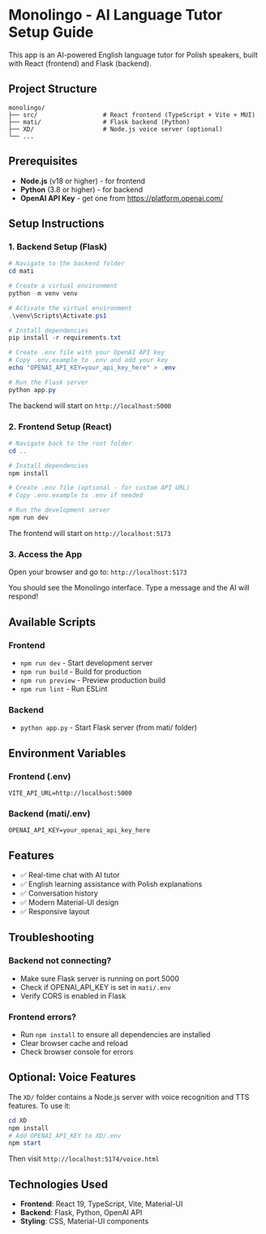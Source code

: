 # Monolingo - AI Language Tutor Setup Guide

This app is an AI-powered English language tutor for Polish speakers, built with React (frontend) and Flask (backend).

## Project Structure

```
monolingo/
├── src/                  # React frontend (TypeScript + Vite + MUI)
├── mati/                 # Flask backend (Python)
├── XD/                   # Node.js voice server (optional)
└── ...
```

## Prerequisites

- **Node.js** (v18 or higher) - for frontend
- **Python** (3.8 or higher) - for backend
- **OpenAI API Key** - get one from https://platform.openai.com/

## Setup Instructions

### 1. Backend Setup (Flask)

```powershell
# Navigate to the backend folder
cd mati

# Create a virtual environment
python -m venv venv

# Activate the virtual environment
.\venv\Scripts\Activate.ps1

# Install dependencies
pip install -r requirements.txt

# Create .env file with your OpenAI API key
# Copy .env.example to .env and add your key
echo "OPENAI_API_KEY=your_api_key_here" > .env

# Run the Flask server
python app.py
```

The backend will start on `http://localhost:5000`

### 2. Frontend Setup (React)

```powershell
# Navigate back to the root folder
cd ..

# Install dependencies
npm install

# Create .env file (optional - for custom API URL)
# Copy .env.example to .env if needed

# Run the development server
npm run dev
```

The frontend will start on `http://localhost:5173`

### 3. Access the App

Open your browser and go to: `http://localhost:5173`

You should see the Monolingo interface. Type a message and the AI will respond!

## Available Scripts

### Frontend

- `npm run dev` - Start development server
- `npm run build` - Build for production
- `npm run preview` - Preview production build
- `npm run lint` - Run ESLint

### Backend

- `python app.py` - Start Flask server (from mati/ folder)

## Environment Variables

### Frontend (.env)

```
VITE_API_URL=http://localhost:5000
```

### Backend (mati/.env)

```
OPENAI_API_KEY=your_openai_api_key_here
```

## Features

- ✅ Real-time chat with AI tutor
- ✅ English learning assistance with Polish explanations
- ✅ Conversation history
- ✅ Modern Material-UI design
- ✅ Responsive layout

## Troubleshooting

### Backend not connecting?

- Make sure Flask server is running on port 5000
- Check if OPENAI_API_KEY is set in `mati/.env`
- Verify CORS is enabled in Flask

### Frontend errors?

- Run `npm install` to ensure all dependencies are installed
- Clear browser cache and reload
- Check browser console for errors

## Optional: Voice Features

The `XD/` folder contains a Node.js server with voice recognition and TTS features. To use it:

```powershell
cd XD
npm install
# Add OPENAI_API_KEY to XD/.env
npm start
```

Then visit `http://localhost:5174/voice.html`

## Technologies Used

- **Frontend**: React 19, TypeScript, Vite, Material-UI
- **Backend**: Flask, Python, OpenAI API
- **Styling**: CSS, Material-UI components
